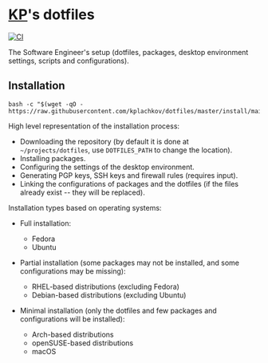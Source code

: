# [KP](https://github.com/kplachkov)'s dotfiles

[![CI](https://github.com/kplachkov/dotfiles/workflows/CI/badge.svg)](https://github.com/kplachkov/dotfiles/actions?query=workflow%3ACI)

The Software Engineer's setup (dotfiles, packages, desktop environment settings, scripts and configurations).

## Installation

```shell
bash -c "$(wget -qO - https://raw.githubusercontent.com/kplachkov/dotfiles/master/install/main.sh)"
```

High level representation of the installation process:

- Downloading the repository (by default it is done at `~/projects/dotfiles`, use `DOTFILES_PATH` to change the
  location).
- Installing packages.
- Configuring the settings of the desktop environment.
- Generating PGP keys, SSH keys and firewall rules (requires input).
- Linking the configurations of packages and the dotfiles (if the files already exist -- they will be replaced).

Installation types based on operating systems:

- Full installation:
    - Fedora
    - Ubuntu

- Partial installation (some packages may not be installed, and some configurations may be missing):
    - RHEL-based distributions (excluding Fedora)
    - Debian-based distributions (excluding Ubuntu)

- Minimal installation (only the dotfiles and few packages and configurations will be installed):
    - Arch-based distributions
    - openSUSE-based distributions
    - macOS
